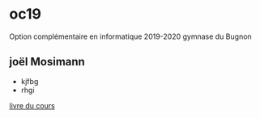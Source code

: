 # oc19
Option complémentaire en informatique 2019-2020 gymnase du Bugnon

## joël Mosimann

- kjfbg
- rhgi

[livre du cours](https://www.dunod.com/sciences-techniques/informatique)
